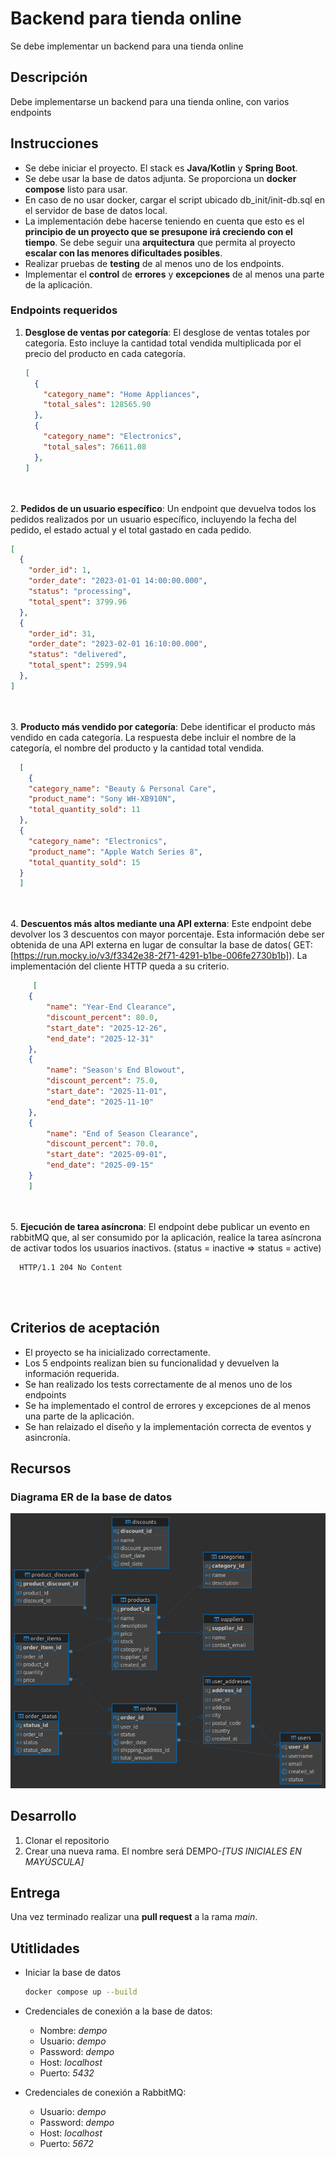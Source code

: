 # Backend para tienda online

Se debe implementar un backend para una tienda online

## Descripción
Debe implementarse un backend para una tienda online, con varios endpoints


## Instrucciones
- Se debe iniciar el proyecto. El stack es **Java/Kotlin** y **Spring Boot**.
- Se debe usar la base de datos adjunta. Se proporciona un **docker compose** listo para usar.
- En caso de no usar docker, cargar el script ubicado db_init/init-db.sql en el servidor de base de datos local.
- La implementación debe hacerse teniendo en cuenta que esto es el **principio de un proyecto que se presupone irá creciendo con el tiempo**. Se debe seguir una **arquitectura** que permita al proyecto **escalar con las menores dificultades posibles**.
- Realizar pruebas de **testing** de al menos uno de los endpoints.
- Implementar el **control** de **errores** y **excepciones** de al menos una parte de la aplicación.

### Endpoints requeridos
1. **Desglose de ventas por categoría**: El desglose de ventas totales por categoría. Esto incluye la cantidad total vendida multiplicada por el precio del producto en cada categoría.
    ```json
    [
      {
        "category_name": "Home Appliances",
        "total_sales": 128565.90
      },
      {
        "category_name": "Electronics",
        "total_sales": 76611.08
      },
    ]
    ```
<br><br>
2. **Pedidos de un usuario específico**:
Un endpoint que devuelva todos los pedidos realizados por un usuario específico, incluyendo la fecha del pedido, el estado actual y el total gastado en cada pedido.
  ```json
  [
    {
      "order_id": 1,
      "order_date": "2023-01-01 14:00:00.000",
      "status": "processing",
      "total_spent": 3799.96
    },
    {
      "order_id": 31,
      "order_date": "2023-02-01 16:10:00.000",
      "status": "delivered",
      "total_spent": 2599.94
    },
  ]
  ```
<br><br>
3. **Producto más vendido por categoría**: Debe identificar el producto más vendido en cada categoría. La respuesta debe incluir el nombre de la categoría, el nombre del producto y la cantidad total vendida.
```json
  [
    {
    "category_name": "Beauty & Personal Care",
    "product_name": "Sony WH-XB910N",
    "total_quantity_sold": 11
  },
  {
    "category_name": "Electronics",
    "product_name": "Apple Watch Series 8",
    "total_quantity_sold": 15
  }
  ]
  ```
   <br><br>
4. **Descuentos más altos mediante una API externa**: Este endpoint debe devolver los 3 descuentos con mayor porcentaje. Esta información debe ser obtenida de una API externa en lugar de consultar la base de datos( GET: [https://run.mocky.io/v3/f3342e38-2f71-4291-b1be-006fe2730b1b]). La implementación del cliente HTTP queda a su criterio. 
```json
     [
    {
        "name": "Year-End Clearance",
        "discount_percent": 80.0,
        "start_date": "2025-12-26",
        "end_date": "2025-12-31"
    },
    {
        "name": "Season's End Blowout",
        "discount_percent": 75.0,
        "start_date": "2025-11-01",
        "end_date": "2025-11-10"
    },
    {
        "name": "End of Season Clearance",
        "discount_percent": 70.0,
        "start_date": "2025-09-01",
        "end_date": "2025-09-15"
    }
    ]
   ```
   <br><br>
5. **Ejecución de tarea asíncrona**: El endpoint debe publicar un evento en rabbitMQ que, al ser consumido por la aplicación, realice la tarea asíncrona de activar todos los usuarios inactivos. (status = inactive => status = active)

```Respuesta:
  HTTP/1.1 204 No Content
  ```
<br><br>
## Criterios de aceptación
- El proyecto se ha inicializado correctamente.
- Los 5 endpoints realizan bien su funcionalidad y devuelven la información requerida.
- Se han realizado los tests correctamente de al menos uno de los endpoints
- Se ha implementado el control de errores y excepciones de al menos una parte de la aplicación.
- Se han relaizado el diseño y la implementación correcta de eventos y asincronía.

## Recursos
### Diagrama ER de la base de datos 
![Ver imagen](./readme-resources/10.png)

## Desarrollo

1. Clonar el repositorio
2. Crear una nueva rama. El nombre será DEMPO-*[TUS INICIALES EN MAYÚSCULA]*

## Entrega

Una vez terminado realizar una **pull request** a la rama *main*.

## Utitlidades

- Iniciar la base de datos
  ```sh
  docker compose up --build
  ```

- Credenciales de conexión a la base de datos:
  - Nombre: *dempo*
  - Usuario: *dempo*
  - Password: *dempo*
  - Host: *localhost*
  - Puerto: *5432*

- Credenciales de conexión a RabbitMQ:
  - Usuario: *dempo*
  - Password: *dempo*
  - Host: *localhost*
  - Puerto: *5672*




